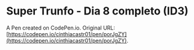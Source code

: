 # Super Trunfo - Dia 8 completo (ID3)

A Pen created on CodePen.io. Original URL: [https://codepen.io/cinthiacastr01/pen/porJgZY](https://codepen.io/cinthiacastr01/pen/porJgZY).


